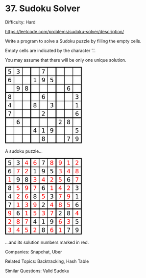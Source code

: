 # 37. Sudoku Solver

Difficulty: Hard

https://leetcode.com/problems/sudoku-solver/description/

Write a program to solve a Sudoku puzzle by filling the empty cells.

Empty cells are indicated by the character '.'.

You may assume that there will be only one unique solution.

![alt text](250px-Sudoku-by-L2G-20050714.png)

A sudoku puzzle...

![alt text](250px-Sudoku-by-L2G-20050714_solution.png)

...and its solution numbers marked in red.

Companies: Snapchat, Uber

Related Topics: Backtracking, Hash Table

Similar Questions: Valid Sudoku
